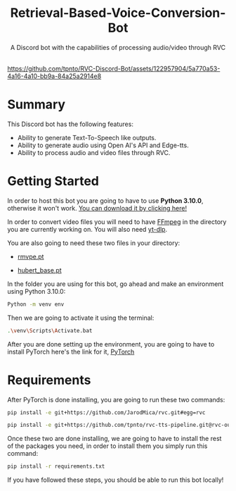 <div align="center">

<h1>Retrieval-Based-Voice-Conversion-Bot</h1>
A Discord bot with the capabilities of processing audio/video through RVC<br><br>
</div>



https://github.com/tpnto/RVC-Discord-Bot/assets/122957904/5a770a53-4a16-4a10-bb9a-84a25a2914e8



# Summary
This Discord bot has the following features:
+ Ability to generate Text-To-Speech like outputs.
+ Ability to generate audio using Open AI's API and Edge-tts.
+ Ability to process audio and video files through RVC.

# Getting Started
In order to host this bot you are going to have to use **Python 3.10.0**, otherwise it won't work. 
[You can download it by clicking here!](https://www.python.org/downloads/release/python-3100/)

In order to convert video files you will need to have [FFmpeg](https://ffmpeg.org/download.html) in the directory you are currently working on.
You will also need [yt-dlp](https://github.com/yt-dlp/yt-dlp/releases).

You are also going to need these two files in your directory:

+ [rmvpe.pt](https://huggingface.co/lj1995/VoiceConversionWebUI/blob/main/rmvpe.pt)

+ [hubert_base.pt](https://huggingface.co/lj1995/VoiceConversionWebUI/blob/main/hubert_base.pt)

In the folder you are using for this bot, go ahead and make an environment using Python 3.10.0:
```bash
Python -m venv env
```
Then we are going to activate it using the terminal: 
```bash
.\venv\Scripts\Activate.bat
```
After you are done setting up the environment, you are going to have to install PyTorch here's the link for it, [PyTorch](https://pytorch.org/get-started/locally/)
# Requirements
After PyTorch is done installing, you are going to run these two commands:
``` bash
pip install -e git+https://github.com/JarodMica/rvc.git#egg=rvc
```
``` bash
pip install -e git+https://github.com/tpnto/rvc-tts-pipeline.git@rvc-output-name#egg=rvc-tts-pipe
```
Once these two are done installing, we are going to have to install the rest of the packages you need, in order to install them you simply run this command:
``` bash
pip install -r requirements.txt
```

If you have followed these steps, you should be able to run this bot locally!
